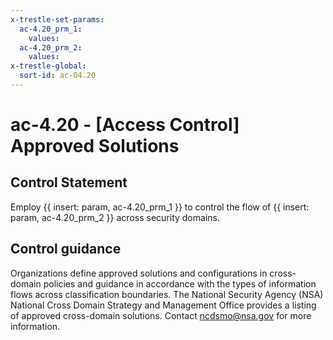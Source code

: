 ```yaml
---
x-trestle-set-params:
  ac-4.20_prm_1:
    values:
  ac-4.20_prm_2:
    values:
x-trestle-global:
  sort-id: ac-04.20
---
```


# ac-4.20 - \[Access Control\] Approved Solutions

## Control Statement

Employ {{ insert: param, ac-4.20_prm_1 }} to control the flow of {{ insert: param, ac-4.20_prm_2 }} across security domains.

## Control guidance

Organizations define approved solutions and configurations in cross-domain policies and guidance in accordance with the types of information flows across classification boundaries. The National Security Agency (NSA) National Cross Domain Strategy and Management Office provides a listing of approved cross-domain solutions. Contact [ncdsmo@nsa.gov](mailto:ncdsmo@nsa.gov) for more information.
